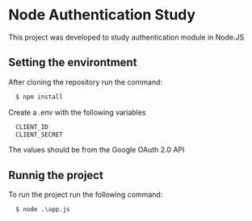 # Node Authentication Study
This project was developed to study authentication module in Node.JS

## Setting the environtment
After cloning the repository run the command:
```bash
  $ npm install
  ```
Create a .env with the following variables
```bash
  CLIENT_ID
  CLIENT_SECRET
  ```
The values should be from the Google OAuth 2.0 API

## Runnig the project
To run the project run the following command:
```bash
  $ node .\app.js
  ```